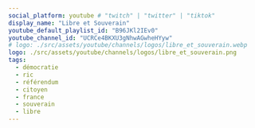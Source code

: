 ```yaml
---
social_platform: youtube # "twitch" | "twitter" | "tiktok"
display_name: "Libre et Souverain"
youtube_default_playlist_id: "B96JKl2IEv0"
youtube_channel_id: "UCRCe4BKXU3gNhwAGwheHYyw"
# logo: ./src/assets/youtube/channels/logos/libre_et_souverain.webp
logo: ./src/assets/youtube/channels/logos/libre_et_souverain.png
tags:
  - démocratie
  - ric
  - référendum
  - citoyen
  - france
  - souverain
  - libre
---
```

